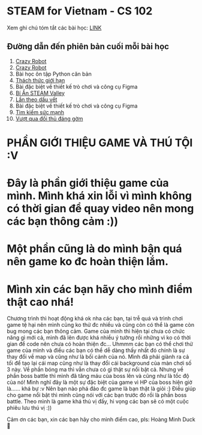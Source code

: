 # STEAM for Vietnam - CS 102 

Xem ghi chú tóm tắt các bài học: [LINK](https://github.com/STEAMforVietnam/cs102/tree/lesson-notes/notes)

## Đường dẫn đến phiên bản cuối mỗi bài học

1. [Crazy Robot](https://github.com/STEAMforVietnam/cs102/tree/ls1/)
2. [Crazy Robot](https://github.com/STEAMforVietnam/cs102/tree/ls2-5)
3. Bài học ôn tập Python căn bản
4. [Thách thức giới hạn](https://github.com/STEAMforVietnam/cs102/tree/ls4-5)
5. Bài đặc biệt về thiết kế trò chơi và công cụ Figma
6. [Bí Ẩn STEAM Valley](https://github.com/STEAMforVietnam/cs102/tree/ls6-final)
7. [Lần theo dấu vết](https://github.com/STEAMforVietnam/cs102/tree/ls7-final)
8. Bài đặc biệt về thiết kế trò chơi và công cụ Figma
9. [Tìm kiếm sức mạnh](https://github.com/STEAMforVietnam/cs102/tree/ls9-five)
10. [Vượt qua đối thủ đáng gờm](https://github.com/STEAMforVietnam/cs102/tree/ls10-four)


# PHẦN GIỚI THIỆU GAME VÀ THÚ TỘI :V

# Đây là phần giới thiệu game của mình. Mình khá xin lỗi vì mình không có thời gian để quay video nên mong các bạn thông cảm :))
# Một phần cũng là do mình bận quá nên game ko đc hoàn thiện lắm.
# Mình xin các bạn hãy cho mình điểm thật cao nhá!

Chương trình thì hoạt động khá ok nha các bạn, tại trễ quá và trình chơi game tệ hại nên mình cũng ko thử đc nhiều và cũng còn có thể là game còn bug mong các bạn thông cảm. Game của mình thì hiện tại chưa có chức năng gì mới cả, mình đã lên được khá nhiều ý tưởng rồi những vì ko có thời gian để code nên chưa có hoàn thiện đc... Uhmmm các bạn có thể chơi thử game của mình và điều các bạn có thể dễ dàng thấy nhất đó chính là sự thay đổi về map và cũng như là bối cảnh của nó. Mình đã phải giành ra cả tối để tạo lại cái map cũng như là thay đổi cái background của màn chơi số 3 này. Về phần bóng ma thì vẫn chưa có gì thật sự nổi bật cả. Nhưng về phần boss battle thì mình đã tăng máu của boss lên và cũng như là tốc độ của nó! Mình nghĩ đây là một sự đặc biệt của game vì HP của boss hiện giờ là...... khá bự :v Nên bạn nào phá đảo đc game là bạn thật là giỏi :} Điều giúp cho game nổi bật thì mình cũng nói với các bạn trước đó rồi là phần boss battle. Theo mình là game khá thú vị đấy, hi vọng các bạn sẽ có một cuộc phiêu lưu thú vị :))

Cảm ơn các bạn, xin các bạn hãy cho mình điểm cao, pls:
Hoàng Minh Duck 🦆